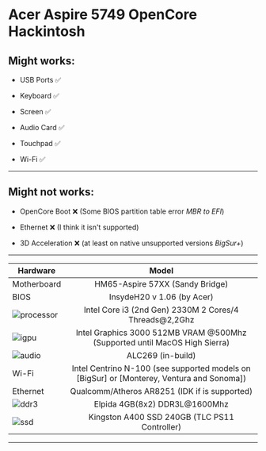 # Acer Aspire 5749 OpenCore Hackintosh

## Might works:

- USB Ports ✅

- Keyboard ✅

- Screen ✅

- Audio Card ✅

- Touchpad ✅

- Wi-Fi ✅

---

## Might not works:

- OpenCore Boot ❌ (Some BIOS partition table error *MBR to EFI*)

- Ethernet ❌ (I think it isn't supported)

- 3D Acceleration ❌ (at least on native unsupported versions *BigSur+*)


---

Hardware | Model
--- |:--:
Motherboard | HM65-Aspire 57XX (Sandy Bridge)
BIOS | InsydeH20 v 1.06 (by Acer)
![processor](https://i.imgur.com/wpQP7WW.png) | Intel Core i3 (2nd Gen) 2330M 2 Cores/4 Threads@2,2Ghz
![igpu](https://i.imgur.com/pk2H9Aw.png) | Intel Graphics 3000 512MB VRAM @500Mhz (Supported until MacOS High Sierra)
![audio](https://i.imgur.com/A7RRuUn.png) | ALC269 (in-build)
Wi-Fi | Intel Centrino N-100 (see supported models on [BigSur] or [Monterey, Ventura and Sonoma])
Ethernet | Qualcomm/Atheros AR8251 (IDK if is supported)
![ddr3](https://i.imgur.com/5MAnSyf.png) | Elpida 4GB(8x2) DDR3L@1600Mhz
![ssd](https://i.imgur.com/pozDx4X.png) | Kingston A400 SSD 240GB (TLC PS11 Controller)
---
